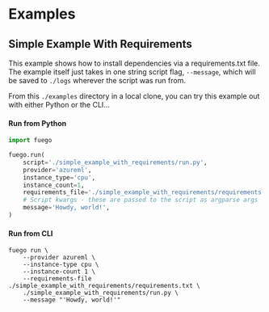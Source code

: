 # Examples

## Simple Example With Requirements

This example shows how to install dependencies via a requirements.txt file. The example itself just takes in one string script flag, `--message`, which will be saved to `./logs` wherever the script was run from.

From this `./examples` directory in a local clone, you can try this example out with either Python or the CLI...

#### Run from Python

```python
import fuego

fuego.run(
    script='./simple_example_with_requirements/run.py',
    provider='azureml',
    instance_type='cpu',
    instance_count=1,
    requirements_file='./simple_example_with_requirements/requirements.txt',
    # Script kwargs - these are passed to the script as argparse args
    message='Howdy, world!',
)
```

#### Run from CLI

```
fuego run \
    --provider azureml \
    --instance-type cpu \
    --instance-count 1 \
    --requirements-file ./simple_example_with_requirements/requirements.txt \
    ./simple_example_with_requirements/run.py \
    --message "'Howdy, world!'"
```